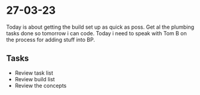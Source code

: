 # 27-03-23

Today is about getting the build set up as quick as poss. Get al the plumbing tasks done so tomorrow i can code.
Today i need to speak with Tom B on the process for adding stuff into BP.

## Tasks
- Review task list
- Review build list
- Review the concepts